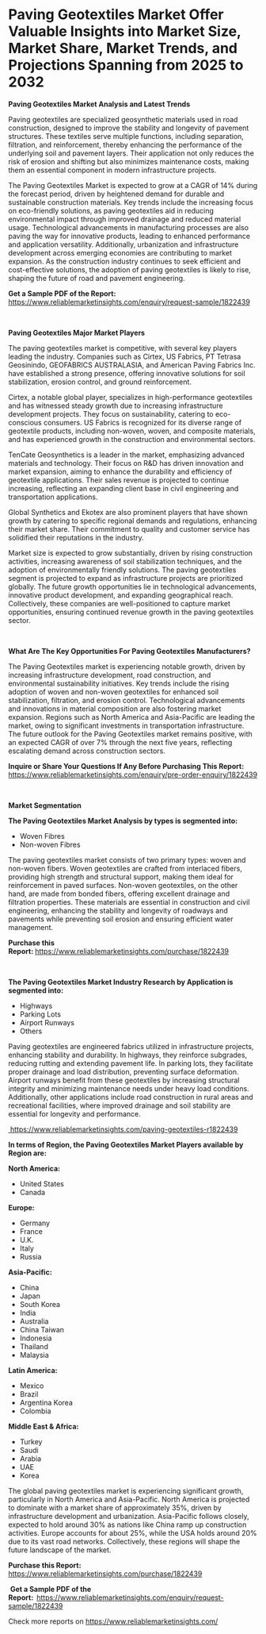 <p><h1>Paving Geotextiles Market Offer Valuable Insights into Market Size, Market Share, Market Trends, and Projections Spanning from 2025 to 2032</h1></p><p><strong>Paving Geotextiles Market Analysis and Latest Trends</strong></p>
<p><p>Paving geotextiles are specialized geosynthetic materials used in road construction, designed to improve the stability and longevity of pavement structures. These textiles serve multiple functions, including separation, filtration, and reinforcement, thereby enhancing the performance of the underlying soil and pavement layers. Their application not only reduces the risk of erosion and shifting but also minimizes maintenance costs, making them an essential component in modern infrastructure projects.</p><p>The Paving Geotextiles Market is expected to grow at a CAGR of 14% during the forecast period, driven by heightened demand for durable and sustainable construction materials. Key trends include the increasing focus on eco-friendly solutions, as paving geotextiles aid in reducing environmental impact through improved drainage and reduced material usage. Technological advancements in manufacturing processes are also paving the way for innovative products, leading to enhanced performance and application versatility. Additionally, urbanization and infrastructure development across emerging economies are contributing to market expansion. As the construction industry continues to seek efficient and cost-effective solutions, the adoption of paving geotextiles is likely to rise, shaping the future of road and pavement engineering.</p></p>
<p><strong>Get a Sample PDF of the Report:&nbsp;</strong> <a href="https://www.reliablemarketinsights.com/enquiry/request-sample/1822439?utm_campaign=1938&utm_medium=2&utm_source=Github&utm_content=ia&utm_term=03042025&utm_id=paving-geotextiles">https://www.reliablemarketinsights.com/enquiry/request-sample/1822439</a></p>
<p>&nbsp;</p>
<p><strong>Paving Geotextiles Major Market Players</strong></p>
<p><p>The paving geotextiles market is competitive, with several key players leading the industry. Companies such as Cirtex, US Fabrics, PT Tetrasa Geosinindo, GEOFABRICS AUSTRALASIA, and American Paving Fabrics Inc. have established a strong presence, offering innovative solutions for soil stabilization, erosion control, and ground reinforcement.</p><p>Cirtex, a notable global player, specializes in high-performance geotextiles and has witnessed steady growth due to increasing infrastructure development projects. They focus on sustainability, catering to eco-conscious consumers. US Fabrics is recognized for its diverse range of geotextile products, including non-woven, woven, and composite materials, and has experienced growth in the construction and environmental sectors.</p><p>TenCate Geosynthetics is a leader in the market, emphasizing advanced materials and technology. Their focus on R&D has driven innovation and market expansion, aiming to enhance the durability and efficiency of geotextile applications. Their sales revenue is projected to continue increasing, reflecting an expanding client base in civil engineering and transportation applications.</p><p>Global Synthetics and Ekotex are also prominent players that have shown growth by catering to specific regional demands and regulations, enhancing their market share. Their commitment to quality and customer service has solidified their reputations in the industry.</p><p>Market size is expected to grow substantially, driven by rising construction activities, increasing awareness of soil stabilization techniques, and the adoption of environmentally friendly solutions. The paving geotextiles segment is projected to expand as infrastructure projects are prioritized globally. The future growth opportunities lie in technological advancements, innovative product development, and expanding geographical reach. Collectively, these companies are well-positioned to capture market opportunities, ensuring continued revenue growth in the paving geotextiles sector.</p></p>
<p>&nbsp;</p>
<p><strong>What Are The Key Opportunities For Paving Geotextiles Manufacturers?</strong></p>
<p><p>The Paving Geotextiles market is experiencing notable growth, driven by increasing infrastructure development, road construction, and environmental sustainability initiatives. Key trends include the rising adoption of woven and non-woven geotextiles for enhanced soil stabilization, filtration, and erosion control. Technological advancements and innovations in material composition are also fostering market expansion. Regions such as North America and Asia-Pacific are leading the market, owing to significant investments in transportation infrastructure. The future outlook for the Paving Geotextiles market remains positive, with an expected CAGR of over 7% through the next five years, reflecting escalating demand across construction sectors.</p></p>
<p><strong>Inquire or Share Your Questions If Any Before Purchasing This Report:</strong> <a href="https://www.reliablemarketinsights.com/enquiry/pre-order-enquiry/1822439?utm_campaign=1938&utm_medium=2&utm_source=Github&utm_content=ia&utm_term=03042025&utm_id=paving-geotextiles">https://www.reliablemarketinsights.com/enquiry/pre-order-enquiry/1822439</a></p>
<p>&nbsp;</p>
<p><strong>Market Segmentation</strong></p>
<p><strong>The Paving Geotextiles Market Analysis by types is segmented into:</strong></p>
<p><ul><li>Woven Fibres</li><li>Non-woven Fibres</li></ul></p>
<p><p>The paving geotextiles market consists of two primary types: woven and non-woven fibers. Woven geotextiles are crafted from interlaced fibers, providing high strength and structural support, making them ideal for reinforcement in paved surfaces. Non-woven geotextiles, on the other hand, are made from bonded fibers, offering excellent drainage and filtration properties. These materials are essential in construction and civil engineering, enhancing the stability and longevity of roadways and pavements while preventing soil erosion and ensuring efficient water management.</p></p>
<p><strong>Purchase this Report:&nbsp;</strong><a href="https://www.reliablemarketinsights.com/purchase/1822439?utm_campaign=1938&utm_medium=2&utm_source=Github&utm_content=ia&utm_term=03042025&utm_id=paving-geotextiles">https://www.reliablemarketinsights.com/purchase/1822439</a></p>
<p>&nbsp;</p>
<p><strong>The Paving Geotextiles Market Industry Research by Application is segmented into:</strong></p>
<p><ul><li>Highways</li><li>Parking Lots</li><li>Airport Runways</li><li>Others</li></ul></p>
<p><p>Paving geotextiles are engineered fabrics utilized in infrastructure projects, enhancing stability and durability. In highways, they reinforce subgrades, reducing rutting and extending pavement life. In parking lots, they facilitate proper drainage and load distribution, preventing surface deformation. Airport runways benefit from these geotextiles by increasing structural integrity and minimizing maintenance needs under heavy load conditions. Additionally, other applications include road construction in rural areas and recreational facilities, where improved drainage and soil stability are essential for longevity and performance.</p></p>
<p><a href="https://www.reliablemarketinsights.com/paving-geotextiles-r1822439?utm_campaign=1938&utm_medium=2&utm_source=Github&utm_content=ia&utm_term=03042025&utm_id=paving-geotextiles">&nbsp;https://www.reliablemarketinsights.com/paving-geotextiles-r1822439</a></p>
<p><strong>In terms of Region, the Paving Geotextiles Market Players available by Region are:</strong></p>
<p>
    <p> <strong> North America: </strong>
        <ul>
            <li>United States</li>
            <li>Canada</li>
        </ul>
        </p> 
    <p> <strong> Europe: </strong>
        <ul>
            <li>Germany</li>
            <li>France</li>
            <li>U.K.</li>
            <li>Italy</li>
            <li>Russia</li>
        </ul>
        </p> 
    <p> <strong> Asia-Pacific: </strong>
        <ul>
            <li>China</li>
            <li>Japan</li>
            <li>South Korea</li>
            <li>India</li>
            <li>Australia</li>
            <li>China Taiwan</li>
            <li>Indonesia</li>
            <li>Thailand</li>
            <li>Malaysia</li>
        </ul>
        </p> 
    <p> <strong> Latin America: </strong>
        <ul>
            <li>Mexico</li>
            <li>Brazil</li>
            <li>Argentina Korea</li>
            <li>Colombia</li>
        </ul>
        </p> 
    <p> <strong> Middle East & Africa: </strong>
        <ul>
            <li>Turkey</li>
            <li>Saudi</li>
            <li>Arabia</li>
            <li>UAE</li>
            <li>Korea</li>
        </ul>
    </p>
    </p>
<p><p>The global paving geotextiles market is experiencing significant growth, particularly in North America and Asia-Pacific. North America is projected to dominate with a market share of approximately 35%, driven by infrastructure development and urbanization. Asia-Pacific follows closely, expected to hold around 30% as nations like China ramp up construction activities. Europe accounts for about 25%, while the USA holds around 20% due to its vast road networks. Collectively, these regions will shape the future landscape of the market.</p></p>
<p><strong>Purchase this Report: </strong><a href="https://www.reliablemarketinsights.com/purchase/1822439?utm_campaign=1938&utm_medium=2&utm_source=Github&utm_content=ia&utm_term=03042025&utm_id=paving-geotextiles">https://www.reliablemarketinsights.com/purchase/1822439</a></p>
<p>&nbsp;<strong>Get a Sample PDF of the Report:&nbsp;&nbsp;</strong><a href="https://www.reliablemarketinsights.com/enquiry/request-sample/1822439?utm_campaign=1938&utm_medium=2&utm_source=Github&utm_content=ia&utm_term=03042025&utm_id=paving-geotextiles">https://www.reliablemarketinsights.com/enquiry/request-sample/1822439</a></p>
<p><strong></strong></p>
<p>Check more reports on <a href="https://www.reliablemarketinsights.com/?utm_campaign=1938&utm_medium=2&utm_source=Github&utm_content=ia&utm_term=03042025&utm_id=paving-geotextiles">https://www.reliablemarketinsights.com/</a></p>